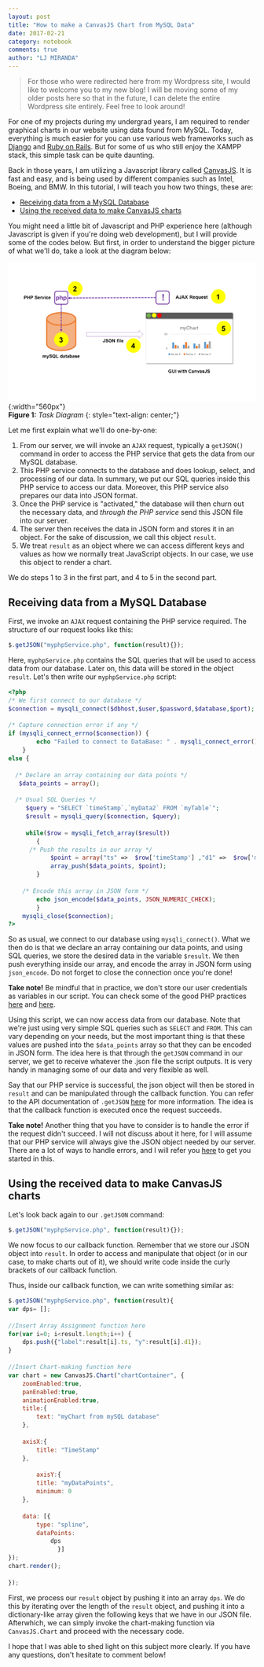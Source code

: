 ```yaml
---
layout: post
title: "How to make a CanvasJS Chart from MySQL Data"
date: 2017-02-21
category: notebook
comments: true
author: "LJ MIRANDA"
---
```


> For those who were redirected here from my Wordpress site, I would like to welcome you to my new blog! I will be moving some of my older posts here so that in the future,  I can delete the entire Wordpress site entirely. Feel free to look around!

For one of my projects during my undergrad years, I am required to render graphical charts in our website using data found from MySQL.
Today, everything is much easier for you can use various web frameworks such as [Django](https://www.djangoproject.com/) and [Ruby on Rails](http://rubyonrails.org/). But for some of us who still enjoy the XAMPP stack, this simple task can be quite daunting.

Back in those years, I am utilizing a Javascript library called [CanvasJS](http://canvasjs.com/). It is fast and easy, and is being used by
different companies such as Intel, Boeing, and BMW. In this tutorial, I will teach you how two things, these are:

- [Receiving data from a MySQL Database](#receive)
- [Using the received data to make CanvasJS charts](#chart)

You might need a little bit of Javascript and PHP experience here (although Javascript is given if you're doing web development), but I will
provide some of the codes below. But first, in order to understand the bigger picture of what we'll do, take a look at the diagram below:

![Diagram](/assets/png/tuts/canvasjstogui.png){:width="560px"}  
__Figure 1:__ _Task Diagram_
{: style="text-align: center;"}

Let me first explain what we'll do one-by-one:
1. From our server, we will invoke an `AJAX` request, typically a `getJSON()` command in order to access the PHP service that gets the data from our MySQL database.
2. This PHP service connects to the database and does lookup, select, and processing of our data. In summary, we put our SQL queries inside this PHP service to access our data. Moreover, this PHP service also prepares our data into JSON format.
3. Once the PHP service is "activated," the database will then churn out the necessary data, and _through the PHP service_ send this JSON file into our server.
4. The server then receives the data in JSON form and stores it in an object. For the sake of discussion, we call this object `result`.
5. We treat `result` as an object where we can access different keys and values as how we normally treat JavaScript objects. In our case, we use this object to render a chart.

We do steps 1 to 3 in the first part, and 4 to 5 in the second part.

## <a name="receive"></a> Receiving data from a MySQL Database
First, we invoke an `AJAX` request containing the PHP service required. The structure of our request looks like this:

```javascript
$.getJSON("myphpService.php", function(result){});
```

Here, `myphpService.php` contains the SQL queries that will be used to access data from our database. Later on, this data will be stored in the object `result`. Let's then write our `myphpService.php` script:

```php
<?php
/* We first connect to our database */
$connection = mysqli_connect($dbhost,$user,$password,$database,$port);

/* Capture connection error if any */
if (mysqli_connect_errno($connection)) {
        echo "Failed to connect to DataBase: " . mysqli_connect_error();
    }
else {

  /* Declare an array containing our data points */
   $data_points = array();

  /* Usual SQL Queries */
     $query = "SELECT `timeStamp`,`myData2` FROM `myTable`";
     $result = mysqli_query($connection, $query);

     while($row = mysqli_fetch_array($result))
        {        
      /* Push the results in our array */
            $point = array("ts" =>  $row['timeStamp'] ,"d1" =>  $row['myData1']);
            array_push($data_points, $point);
        }

    /* Encode this array in JSON form */
        echo json_encode($data_points, JSON_NUMERIC_CHECK);
        }
    mysqli_close($connection);
?>
```

So as usual, we connect to our database using `mysqli_connect()`. What we then do is that we declare an array containing our data points, and using SQL queries, we store the desired data in the variable `$result`. We then push everything inside our array, and encode the array in JSON form using `json_encode`. Do not forget to close the connection once you're done!

<div class="alert alert-warning">
  <strong>Take note!</strong> Be mindful that in practice, we don't store our user credentials as variables in our script. You can check some of the good PHP practices <a href="https://www.binpress.com/tutorial/using-php-with-mysql-the-right-way/17" class="alert-link">here</a> and <a href=" https://phpbestpractices.org/" class="alert-link">here</a>.
</div>

Using this script, we can now access data from our database. Note that we're just using very simple SQL queries such as `SELECT` and `FROM`. This can vary depending on your needs, but the most important thing is that these values are pushed into the `$data_points` array so that they can be encoded in JSON form. The idea here is that through the `getJSON` command in our server, we get to receive whatever the .json file the script outputs. It is very handy in managing some of our data and very flexible as well.

Say that our PHP service is successful, the json object will then be stored in `result` and can be manipulated through the callback function. You can refer to the API documentation of `.getJSON` [here](http://api.jquery.com/jquery.getjson/) for more information. The idea is that the callback function is executed once the request succeeds.  

<div class="alert alert-warning">
  <strong>Take note!</strong>
Another thing that you have to consider is to handle the error if the request didn't succeed. I will not discuss about it here, for I will assume that our PHP service will always give the JSON object needed by our server. There are a lot of ways to handle errors, and I will refer you <a href="http://stackoverflow.com/questions/1740218/error-handling-in-getjson-calls">here</a> to get you started in this.
</div>

## <a name="chart"></a> Using the received data to make CanvasJS charts

Let's look back again to our `.getJSON` command:

```javascript
$.getJSON("myphpService.php", function(result){});
```

We now focus to our callback function. Remember that we store our JSON object into `result`. In order to access and manipulate that object (or in our case, to make charts out of it), we should write code inside the curly brackets of our callback function.

Thus, inside our callback function, we can write something similar as:

```javascript
$.getJSON("myphpService.php", function(result){
var dps= [];

//Insert Array Assignment function here
for(var i=0; i<result.length;i++) {
    dps.push({"label":result[i].ts, "y":result[i].d1});
}

//Insert Chart-making function here
var chart = new CanvasJS.Chart("chartContainer", {
    zoomEnabled:true,
    panEnabled:true,
    animationEnabled:true,
    title:{
        text: "myChart from mySQL database"
    },

    axisX:{
        title: "TimeStamp"
    },

        axisY:{
        title: "myDataPoints",
        minimum: 0
    },

    data: [{
        type: "spline",
        dataPoints:
            dps
              }]
});
chart.render();

});
```
First, we process our `result` object by pushing it into an array `dps`. We do this by iterating over the length of the `result` object, and pushing it into a dictionary-like array given the following keys that we have in our JSON file. Afterwhich, we can simply invoke the chart-making function via `CanvasJS.Chart` and proceed with the necessary code.

I hope that I was able to shed light on this subject more clearly. If you have any questions, don't hesitate to comment below!

